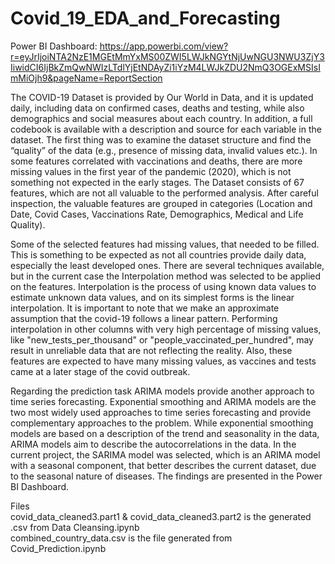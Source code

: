 # Covid_19_EDA_and_Forecasting

Power BI Dashboard: https://app.powerbi.com/view?r=eyJrIjoiNTA2NzE1MGEtMmYxMS00ZWI5LWJkNGYtNjUwNGU3NWU3ZjY3IiwidCI6IjBkZmQwNWIzLTdlYjEtNDAyZi1iYzM4LWJkZDU2NmQ3OGExMSIsImMiOjh9&pageName=ReportSection



The COVID-19 Dataset is provided by Our World in Data, and it is updated daily, including data on confirmed cases, deaths and testing, while also demographics and social measures about each country. In addition, a full codebook is available with a description and source for each variable in the dataset.
The first thing was to examine the dataset structure and find the “quality” of the data (e.g., presence of missing data, invalid values etc.). In some features correlated with vaccinations and deaths, there are more missing values in the first year of the pandemic (2020), which is not something not expected in the early stages. The Dataset consists of 67 features, which are not all valuable to the performed analysis. After careful inspection, the valuable features are grouped in categories (Location and Date, Covid Cases, Vaccinations Rate, Demographics, Medical and Life Quality).

Some of the selected features had missing values, that needed to be filled. This is something to be expected as not all countries provide daily data, especially the least developed ones. There are several techniques available, but in the current case the Interpolation method was selected to be applied on the features. Interpolation is the process of using known data values to estimate unknown data values, and on its simplest forms is the linear interpolation. It is important to note that we make an approximate assumption that the covid-19 follows a linear pattern.
Performing interpolation in other columns with very high percentage of missing values, like "new_tests_per_thousand" or "people_vaccinated_per_hundred", may result in unreliable data that are not reflecting the reality.  Also, these features are expected to have many missing values, as vaccines and tests came at a later stage of the covid outbreak.

Regarding the prediction task
ARIMA models provide another approach to time series forecasting. Exponential smoothing and ARIMA models are the two most widely used approaches to time series forecasting and provide complementary approaches to the problem. While exponential smoothing models are based on a description of the trend and seasonality in the data, ARIMA models aim to describe the autocorrelations in the data. In the current project, the SARIMA model was selected, which is an ARIMA model with a seasonal component, that better describes the current dataset, due to the seasonal nature of diseases. The findings are presented in the Power BI Dashboard.


Files  
    covid_data_cleaned3.part1 & covid_data_cleaned3.part2   is the generated .csv from Data Cleansing.ipynb  
    combined_country_data.csv  is the file generated from Covid_Prediction.ipynb
